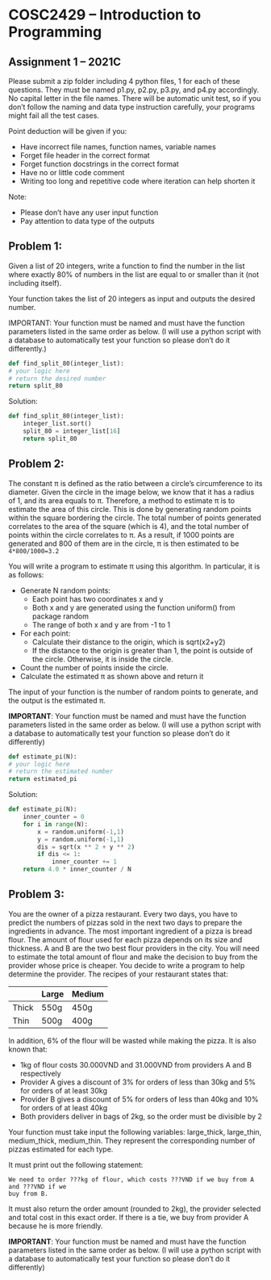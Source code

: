 # COSC2429 – Introduction to Programming
## Assignment 1 – 2021C

Please submit a zip folder including 4 python files, 1 for each of these questions. They must
be named p1.py, p2.py, p3.py, and p4.py accordingly. No capital letter in the file names. There
will be automatic unit test, so if you don’t follow the naming and data type instruction
carefully, your programs might fail all the test cases.

Point deduction will be given if you:

- Have incorrect file names, function names, variable names
- Forget file header in the correct format
- Forget function docstrings in the correct format
- Have no or little code comment
- Writing too long and repetitive code where iteration can help shorten it

Note:

- Please don’t have any user input function
- Pay attention to data type of the outputs


## Problem 1:
Given a list of 20 integers, write a function to find the number in the list where exactly 80%
of numbers in the list are equal to or smaller than it (not including itself).

Your function takes the list of 20 integers as input and outputs the desired number.

IMPORTANT: Your function must be named and must have the function parameters listed in the same
order as below. (I will use a python script with a database to automatically test your function
so please don’t do it differently.)

```python
def find_split_80(integer_list):
# your logic here
# return the desired number
return split_80
```

Solution:
```python
def find_split_80(integer_list):
    integer_list.sort()
    split_80 = integer_list[16]
    return split_80
```


## Problem 2:
The constant π is defined as the ratio between a circle’s circumference to its diameter.
Given the circle in the image below, we know that it has a radius of 1, and its area equals to π.
Therefore, a method to estimate π is to estimate the area of this circle. This is done by
generating random points within the square bordering the circle. The total number of
points generated correlates to the area of the square (which is 4), and the total number of
points within the circle correlates to π. As a result, if 1000 points are generated and 800 of
them are in the circle, π is then estimated to be `4*800/1000=3.2`

You will write a program to estimate π using this algorithm. In particular, it is as follows:
- Generate N random points:
  - Each point has two coordinates x and y
  - Both x and y are generated using the function uniform() from package random
  - The range of both x and y are from -1 to 1
- For each point:
  - Calculate their distance to the origin, which is sqrt(x2+y2)
  - If the distance to the origin is greater than 1, the point is outside of the circle. Otherwise, it is inside the circle.
- Count the number of points inside the circle.
- Calculate the estimated π as shown above and return it

The input of your function is the number of random points to generate, and the output is
the estimated π.

**IMPORTANT**: Your function must be named and must have the function parameters listed
in the same order as below. (I will use a python script with a database to automatically test
your function so please don’t do it differently)
```python
def estimate_pi(N):
# your logic here
# return the estimated number
return estimated_pi
```

Solution:
```python
def estimate_pi(N):
    inner_counter = 0
    for i in range(N):
        x = random.uniform(-1,1)
        y = random.uniform(-1,1)
        dis = sqrt(x ** 2 + y ** 2)
        if dis <= 1:
            inner_counter += 1
    return 4.0 * inner_counter / N
```

## Problem 3:
You are the owner of a pizza restaurant. Every two days, you have to predict the numbers
of pizzas sold in the next two days to prepare the ingredients in advance. The most
important ingredient of a pizza is bread flour. The amount of flour used for each pizza
depends on its size and thickness. A and B are the two best flour providers in the city. You
will need to estimate the total amount of flour and make the decision to buy from the
provider whose price is cheaper. You decide to write a program to help determine the
provider. The recipes of your restaurant states that:



|       | Large | Medium |
|-------|-------|--------|
| Thick | 550g  | 450g   |
| Thin  | 500g  | 400g   |



In addition, 6% of the flour will be wasted while making the pizza.
It is also known that:

- 1kg of flour costs 30.000VND and 31.000VND from providers A and B respectively
- Provider A gives a discount of 3% for orders of less than 30kg and 5% for orders of at least 30kg
- Provider B gives a discount of 5% for orders of less than 40kg and 10% for orders of at least 40kg
- Both providers deliver in bags of 2kg, so the order must be divisible by 2

Your function must take input the following variables: large_thick, large_thin,
medium_thick, medium_thin. They represent the corresponding number of pizzas
estimated for each type.

It must print out the following statement:

```
We need to order ???kg of flour, which costs ???VND if we buy from A and ???VND if we
buy from B.
```

It must also return the order amount (rounded to 2kg), the provider selected and total cost
in this exact order. If there is a tie, we buy from provider A because he is more friendly.

**IMPORTANT**: Your function must be named and must have the function parameters listed
in the same order as below. (I will use a python script with a database to automatically test
your function so please don’t do it differently)
